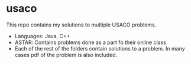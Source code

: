 # usaco

This repo contains my solutions to multiple USACO problems.
* Languages: Java, C++
* ASTAR: Contains problems done as a part fo their online class
* Each of the rest of the folders contain solutions to a problem. In many cases pdf of the problem is also included.

